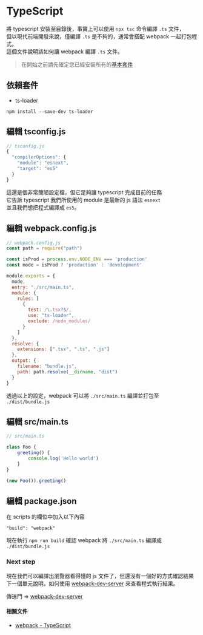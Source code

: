 
# TypeScript
將 typescript 安裝至目錄後，事實上可以使用 `npx tsc` 命令編譯 `.ts` 文件，  
但以現代前端開發來說，僅編譯 `.ts` 是不夠的，通常會搭配 webpack 一起打包程式。  
這個文件說明該如何讓 webpack 編譯 `.ts` 文件。  

> 在開始之前請先確定您已經安裝所有的[基本套件](https://github.com/cian6390/vue-spa#packages)  

## 依賴套件

- ts-loader  

```shell
npm install --save-dev ts-loader
```

## 編輯 tsconfig.js

```javascript
// tsconfig.js
{
  "compilerOptions": {
    "module": "esnext",
    "target": "es5"
  }
}
```

這還是個非常簡陋設定檔，但它足夠讓 typescript 完成目前的任務  
它告訴 typescript 我們所使用的 module 是最新的 js 語法 `esnext`  
並且我們想把程式編譯成 `es5`。

## 編輯 webpack.config.js

```javascript
// webpack.config.js
const path = require("path")

const isProd = process.env.NODE_ENV === 'production'
const mode = isProd ? 'production' : 'development'

module.exports = {
  mode,
  entry: "./src/main.ts",
  module: {
    rules: [
      {
        test: /\.tsx?$/,
        use: "ts-loader",
        exclude: /node_modules/
      }
    ]
  },
  resolve: {
    extensions: [".tsx", ".ts", ".js"]
  },
  output: {
    filename: "bundle.js",
    path: path.resolve(__dirname, "dist")
  }
}
```

透過以上的設定，webpack 可以將 `./src/main.ts` 編譯並打包至 `./dist/bundle.js`

## 編輯 src/main.ts
```typescript
// src/main.ts

class Foo {
    greeting() {
        console.log('Hello world')
    }
}

(new Foo()).greeting()
```

## 編輯 package.json
在 scripts 的欄位中加入以下內容
```
"build": "webpack"
```

現在執行 `npm run build` 確認 webpack 將 `./src/main.ts` 編譯成 `./dist/bundle.js`  

### Next step
現在我們可以編譯出瀏覽器看得懂的 js 文件了，但還沒有一個好的方式確認結果  
下一個單元說明，如何使用 [webpack-dev-server](https://github.com/cian6390/vue-spa/blob/master/documents/webpack-dev-server.md) 來查看程式執行結果。

傳送門 => [webpack-dev-server](https://github.com/cian6390/vue-spa/blob/master/documents/ep2-webpack-dev-server.md)

#### 相關文件
- [webpack - TypeScript](https://webpack.js.org/guides/typescript/)